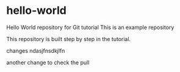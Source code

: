 # hello-world
Hello World repository for Git tutorial
This is an example repository 

This repository is built step by step in the tutorial.

changes ndasjfnsdkjlfn

another change to check the pull 
